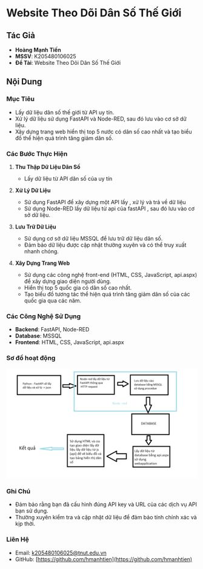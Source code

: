 # Website Theo Dõi Dân Số Thế Giới

## Tác Giả
- **Hoàng Mạnh Tiến**
- **MSSV**: K205480106025
- **Đề Tài**: Website Theo Dõi Dân Số Thế Giới

## Nội Dung
### Mục Tiêu
- Lấy dữ liệu dân số thế giới từ API uy tín.
- Xử lý dữ liệu sử dụng FastAPI và Node-RED, sau đó lưu vào cơ sở dữ liệu.
- Xây dựng trang web hiển thị top 5 nước có dân số cao nhất và tạo biểu đồ thể hiện quá trình tăng giảm dân số.

### Các Bước Thực Hiện
1. **Thu Thập Dữ Liệu Dân Số**
    - Lấy dữ liệu từ API dân số của uy tín

2. **Xử Lý Dữ Liệu**
    - Sử dụng FastAPI để xây dựng một API lấy , xử lý và trả về dữ liệu
    - Sử dụng Node-RED lấy dữ liệu từ  api của fastAPI , sau đó lưu vào cơ sở dữ liệu.

3. **Lưu Trữ Dữ Liệu**
    - Sử dụng cơ sở dữ liệu MSSQL để lưu trữ dữ liệu dân số.
    - Đảm bảo dữ liệu được cập nhật thường xuyên và có thể truy xuất nhanh chóng.

4. **Xây Dựng Trang Web**
    - Sử dụng các công nghệ front-end (HTML, CSS, JavaScript, api.aspx) để xây dựng giao diện người dùng.
    - Hiển thị top 5 quốc gia có dân số cao nhất.
    - Tạo biểu đồ tương tác thể hiện quá trình tăng giảm dân số của các quốc gia qua các năm.


### Các Công Nghệ Sử Dụng
- **Backend**: FastAPI, Node-RED
- **Database**: MSSQL
- **Frontend**: HTML, CSS, JavaScript, api.aspx

### Sơ đồ hoạt động
![Tên thay thế](https://github.com/HManhTien/DansoTG/blob/master/DansoTG/sodo/sodohoatdong.png)
### Ghi Chú
- Đảm bảo rằng bạn đã cấu hình đúng API key và URL của các dịch vụ API bạn sử dụng.
- Thường xuyên kiểm tra và cập nhật dữ liệu để đảm bảo tính chính xác và kịp thời.

### Liên Hệ
- Email: k205480106025@tnut.edu.vn
- GitHub: [https://github.com/hmanhtien](https://github.com/hmanhtien)
